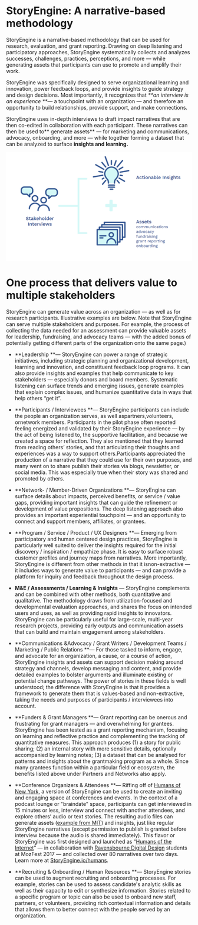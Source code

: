 # **StoryEngine: A narrative-based methodology**

StoryEngine is a narrative-based methodology that can be used for research, evaluation, and grant reporting. Drawing on deep listening and participatory approaches, StoryEngine systematically collects and analyzes successes, challenges, practices, perceptions, and more — while generating assets that participants can use to promote and amplify their work.

StoryEngine was specifically designed to serve organizational learning and innovation, power feedback loops, and provide insights to guide strategy and design decisions. Most importantly, it recognizes that _**an interview is an experience **_— a touchpoint with an organization — and therefore an opportunity to build relationships, provide support, and make connections.

StoryEngine uses in-depth interviews to draft impact narratives that are then co-edited in collaboration with each participant. These narratives can then be used to** generate assets** — for marketing and communications, advocacy, onboarding, and more — while together forming a dataset that can be analyzed to surface **insights and learning.**

![](/assets/Interviews-Assets-Insights.png)

# One process that delivers value to multiple stakeholders

StoryEngine can generate value across an organization — as well as for research participants. Illustrative examples are below. Note that StoryEngine can serve multiple stakeholders and purposes. For example, the process of collecting the data needed for an assessment can provide valuable assets for leadership, fundraising, and advocacy teams — with the added bonus of potentially getting different parts of the organization onto the same page.\)

* **Leadership **— StoryEngine can power a range of strategic initiatives, including strategic planning and organizational development, learning and innovation, and constituent feedback loop programs. It can also provide insights and examples that help communicate to key stakeholders — especially donors and board members. Systematic listening can surface trends and emerging issues, generate examples that explain complex issues, and humanize quantitative data in ways that help others “get it”.

* **Participants / Interviewees **— StoryEngine participants can include the people an organization serves, as well aspartners,volunteers, ornetwork members. Participants in the pilot phase often reported feeling energized and validated by their StoryEngine experience — by the act of being listened to, the supportive facilitation, and because we created a space for reflection. They also mentioned that they learned from reading others’ stories, and that articulating their thoughts and experiences was a way to support others.Participants appreciated the production of a narrative that they could use for their own purposes, and many went on to share publish their stories via blogs, newsletter, or social media. This was especially true when their story was shared and promoted by others.

* **Network- / Member-Driven Organizations **— StoryEngine can surface details about impacts, perceived benefits, or service / value gaps, providing important insights that can guide the refinement or development of value propositions. The deep listening approach also provides an important experiential touchpoint — and an opportunity to connect and support members, affiliates, or grantees.

* **Program / Service / Product / UX Designers **— Emerging from participatory and human centered design practices, StoryEngine is particularly well suited to deliver the insights required for the initial discovery / inspiration / empathize phase. It is easy to surface robust customer profiles and journey maps from narratives. More importantly, StoryEngine is different from other methods in that it isnon-extractive — it includes ways to generate value to participants — and can provide a platform for inquiry and feedback throughout the design process.

* **M&E / Assessments / Learning & Insights** — StoryEngine complements and can be combined with other methods, both quantitative and qualitative. The methodology draws from utilization-focused and developmental evaluation approaches, and shares the focus on intended users and uses, as well as providing rapid insights to innovators. StoryEngine can be particularly useful for large-scale, multi-year research projects, providing early outputs and communication assets that can build and maintain engagement among stakeholders.

* **Communications &Advocacy / Grant Writers / Development Teams / Marketing / Public Relations **— For those tasked to inform, engage, and advocate for an organization, a cause, or a course of action, StoryEngine insights and assets can support decision making around strategy and channels, develop messaging and content, and provide detailed examples to bolster arguments and illuminate existing or potential change pathways. The power of stories in these fields is well understood; the difference with StoryEngine is that it provides a framework to generate them that is values-based and non-extractive, taking the needs and purposes of participants / interviewees into account.

* **Funders & Grant Managers **— Grant reporting can be onerous and frustrating for grant managers — and overwhelming for grantees. StoryEngine has been tested as a grant reporting mechanism, focusing on learning and reflective practice and complementing the tracking of quantitative measures. This approach produces \(1\) a story for public sharing; \(2\) an internal story with more sensitive details, optionally accompanied by learning notes; \(3\) a dataset that can be analysed for patterns and insights about the grantmaking program as a whole. Since many grantees function within a particular field or ecosystem, the benefits listed above under Partners and Networks also apply.

* **Conference Organizers & Attendees **— Riffing off of [Humans of New York](https://en.wikipedia.org/wiki/Humans_of_New_York), a version of StoryEngine can be used to create an inviting and engaging space at conferences and events. In the context of a podcast lounge or "braindate" space, participants can get interviewed in 15 minutes or less, interview and connect with another attendees, and explore others’ audio or text stories. The resulting audio files can generate assets \([example from MIT](https://www.media.mit.edu/articles/esra-a-al-shafei-self-censorship-is-a-massive-part-of-my-everyday-struggle-there-s-so-much-i-want-to-say-that-i-just-can-t/)\) and insights, just like regular StoryEngine narratives \(except permission to publish is granted before interview because the audio is shared immediately\). This flavor or StoryEngine was first designed and launched as “[Humans of the Internet](https://storyengine.io/humans/)” — in collaboration with [Ravensbourne Digital Design](https://www.ravensbourne.ac.uk/) students at MozFest 2017 — and collected over 80 narratives over two days. Learn more at [StoryEngine.io/humans](https://storyengine.io/humans/).

* **Recruiting & Onboarding / Human Resources **— StoryEngine stories can be used to augment recruiting and onboarding processes. For example, stories can be used to assess candidate's analytic skills as well as their capacity to edit or synthesize information. Stories related to a specific program or topic can also be used to onboard new staff, partners, or volunteers, providing rich contextual information and details that allows them to better connect with the people served by an organization.



